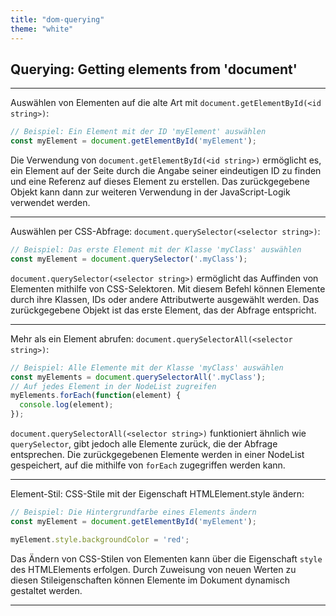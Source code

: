 ```yaml
---
title: "dom-querying"
theme: "white"
---
```

 
## Querying: Getting elements from 'document'
---

Auswählen von Elementen auf die alte Art mit `document.getElementById(<id string>)`:
```js
// Beispiel: Ein Element mit der ID 'myElement' auswählen
const myElement = document.getElementById('myElement');
```
Die Verwendung von `document.getElementById(<id string>)` ermöglicht es, ein Element auf der Seite durch die Angabe seiner eindeutigen ID zu finden und eine Referenz auf dieses Element zu erstellen. Das zurückgegebene Objekt kann dann zur weiteren Verwendung in der JavaScript-Logik verwendet werden.

---

Auswählen per CSS-Abfrage: `document.querySelector(<selector string>)`:
```js
// Beispiel: Das erste Element mit der Klasse 'myClass' auswählen
const myElement = document.querySelector('.myClass');
```
`document.querySelector(<selector string>)` ermöglicht das Auffinden von Elementen mithilfe von CSS-Selektoren. Mit diesem Befehl können Elemente durch ihre Klassen, IDs oder andere Attributwerte ausgewählt werden. Das zurückgegebene Objekt ist das erste Element, das der Abfrage entspricht.

---

Mehr als ein Element abrufen: `document.querySelectorAll(<selector string>)`:
```js
// Beispiel: Alle Elemente mit der Klasse 'myClass' auswählen
const myElements = document.querySelectorAll('.myClass');
// Auf jedes Element in der NodeList zugreifen
myElements.forEach(function(element) {
  console.log(element);
});
```
`document.querySelectorAll(<selector string>)` funktioniert ähnlich wie `querySelector`, gibt jedoch alle Elemente zurück, die der Abfrage entsprechen. Die zurückgegebenen Elemente werden in einer NodeList gespeichert, auf die mithilfe von `forEach` zugegriffen werden kann.

---

Element-Stil: CSS-Stile mit der Eigenschaft HTMLElement.style ändern:
```js
// Beispiel: Die Hintergrundfarbe eines Elements ändern
const myElement = document.getElementById('myElement');

myElement.style.backgroundColor = 'red';
```
Das Ändern von CSS-Stilen von Elementen kann über die Eigenschaft `style` des HTMLElements erfolgen. Durch Zuweisung von neuen Werten zu diesen Stileigenschaften können Elemente im Dokument dynamisch gestaltet werden.

---

